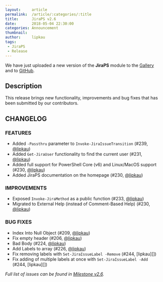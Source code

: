 ```yaml
---
layout:     article
permalink:  /article/:categories/:title
title:      JiraPS v2.6
date:       2018-05-04 22:30:00
categories: Announcement
thumbnail:  
author:     lipkau
tags:
 - JiraPS
 - Release
---
```


We have just uploaded a new version of the **JiraPS** module to the [Gallery](https://www.powershellgallery.com/packages/JiraPS/2.6.0) and to [GitHub](https://github.com/AtlassianPS/JiraPS/tree/v2.6.0).
<!--more-->

## Description

This release brings new functionality, improvements and bug fixes that has been submitted by our contributors.

## CHANGELOG

### FEATURES

- Added `-Passthru` parameter to `Invoke-JiraIssueTransition` (#239, [@lipkau][])
- Added `Get-JiraUser` functionality to find the current user (#231, [@lipkau][])
- Added full support for PowerShell Core (v6) and Linux/MacOS support (#230, [@lipkau][])
- Added JiraPS documentation on the homepage (#230, [@lipkau][])

### IMPROVEMENTS

- Exposed `Invoke-JiraMethod` as a public function (#233, [@lipkau][])
- Migrated to External Help (instead of Comment-Based Help) (#230, [@lipkau][])

### BUG FIXES

- Index Into Null Object (#209, [@lipkau][])
- Fix empty header (#206, [@lipkau][])
- Bad Body (#224, [@lipkau][])
- Add Labels to array (#226, [@lipkau][])
- Fix removing labels with `Set-JiraIssueLabel -Remove` (#244, [lipkau][])
- Fix adding of multiple labels at once with `Set-JiraIssueLabel -Add` (#244, [lipkau][])

_Full list of issues can be found in [Milestone v2.6](https://github.com/AtlassianPS/JiraPS/milestone/9)._

<!-- reference-style links -->
  [@alexsuslin]: https://github.com/alexsuslin
  [@axxelG]: https://github.com/axxelG
  [@beaudryj]: https://github.com/beaudryj
  [@brianbunke]: https://github.com/brianbunke
  [@Clijsters]: https://github.com/Clijsters
  [@colhal]: https://github.com/colhal
  [@Dejulia489]: https://github.com/Dejulia489
  [@ebekker]: https://github.com/ebekker
  [@jkknorr]: https://github.com/jkknorr
  [@kittholland]: https://github.com/kittholland
  [@LiamLeane]: https://github.com/LiamLeane
  [@lipkau]: https://github.com/lipkau
  [@lukhase]: https://github.com/lukhase
  [@padgers]: https://github.com/padgers
  [@ThePSAdmin]: https://github.com/ThePSAdmin
  